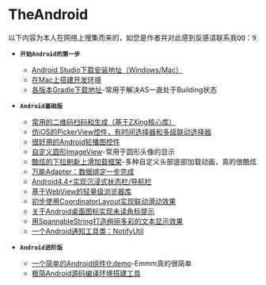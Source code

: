 # TheAndroid
<pre align="center">以下内容为本人在网络上搜集而来的，如您是作者并对此感到反感请联系我QQ：917960559进行删除</pre> 

* **`开始Android的第一步`** <br>
    * [Android Studio下载安装地址（Windows/Mac）](http://www.android-studio.org/index.php/download/hisversion)<br>
    * [在Mac上搭建开发环境](http://www.jianshu.com/p/bf77cb5ce70b)<br>
    * [各版本Gradle下载地址](http://services.gradle.org/distributions/)-常用于解决AS一直处于Building状态<br>

* **`Android基础版`** <br>
    * [常用的二维码扫码和生成（基于ZXing核心库）](https://github.com/mylhyl/Android-Zxing)<br>
    * [仿iOS的PickerView控件，有时间选择器和多级联动选择器](https://github.com/Bigkoo/Android-PickerView)<br>
    * [很好用的Android轮播图控件](https://github.com/youth5201314/banner)<br>
    * [自定义圆形ImageView](https://github.com/hdodenhof/CircleImageView)-常用于圆形头像的显示<br>
    * [酷炫的下拉刷新上滑加载框架](https://github.com/scwang90/SmartRefreshLayout)-多种自定义头部底部加载动画，真的很酷炫<br>
    * [万能Adapter：数据绑定一步完成](https://github.com/hongyangAndroid/baseAdapter)
    * [Android4.4+实现沉浸式状态栏/导航栏](https://github.com/gyf-dev/ImmersionBar)
    * [基于WebView的轻量级浏览器库](https://github.com/Justson/AgentWeb)
    * [初步使用CoordinatorLayout实现联动滑动效果](http://www.jianshu.com/p/97206f5973c5)
    * [关于Android桌面图标实现未读角标提示](http://www.jianshu.com/p/199a9238015f)
    * [用SpannableString打造绚丽多彩的文本显示效果](http://www.jianshu.com/p/84067ad289d2)
    * [一个Android通知工具类：NotifyUtil](https://github.com/wenmingvs/NotifyUtil)
    
* **`Android进阶版`** <br>
    * [一个简单的Android组件化demo](https://github.com/yjfnypeu/AndroidComponent)-Emmm真的很简单
    * [极简Android源码编译环境搭建工具](https://github.com/tiann/docker-aosp)
